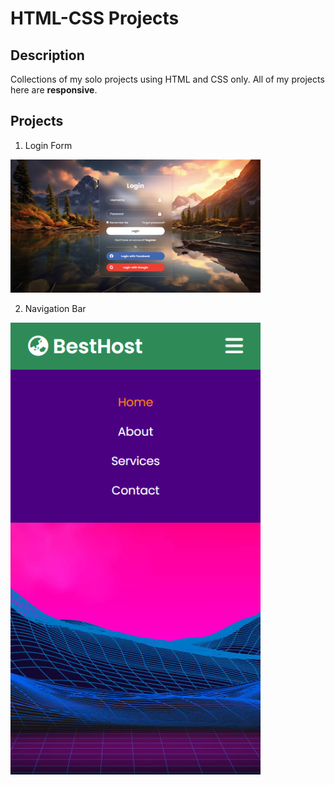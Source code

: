 # HTML-CSS Projects

## Description

Collections of my solo projects using HTML and CSS only. All of my projects here are **responsive**.

## Projects

1. Login Form
<img src="./login-form/screenshots/1440px.png" alt="Login Form Screenshot" width="400"/>

2. Navigation Bar
<img src="./navigation-bar/screenshots/mobile.png" alt="Navigation Bar (mobile) Screenshot" width="400"/>